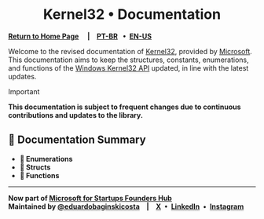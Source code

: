 [url_docs_microsoft_console]: https://learn.microsoft.com/en-us/windows/console/console-reference
[url_thirtytwo]: https://github.com/thirtytwointerops
[url_author]: https://github.com/eduardobaginskicosta
[url_microsoft]: https://www.microsoft.com/en-us/startups

<!-- == == == -->

[social_instagram]: https://instagram.com/eduardobcosta7/
[social_linkedin]: https://linkedin.com/in/eduardobaginskicosta/
[social_twitter]: https://twitter.com/eduardobcosta7/

<!-- == == == -->

<h1 align="center">Kernel32 • Documentation</h1>

**[Return to Home Page](../README.md)
&emsp;|&emsp;[PT-BR](./pt-br/README.md)
&ensp;•&ensp;[EN-US](./en-us/README.md)**

Welcome to the revised documentation of [Kernel32][url_docs_microsoft_console], provided
by [Microsoft][url_microsoft]. This documentation aims to keep the structures, constants,
enumerations, and functions of the [Windows Kernel32 API][url_docs_microsoft_console]
updated, in line with the latest updates.

> [!IMPORTANT]
>
> **This documentation is subject to frequent changes due to continuous contributions and updates to the library.**

<!-- == == == -->

## 📘 Documentation Summary

- **📑 Enumerations**
- **📑 Structs**
- **📑 Functions**

<!-- == == == -->

---

**Now part of [Microsoft for Startups Founders Hub][url_microsoft]**  
**Maintained by [@eduardobaginskicosta][url_author]&emsp;|&emsp;[X][social_twitter]&ensp;•&ensp;[LinkedIn][social_linkedin]&ensp;•&ensp;[Instagram][social_instagram]**
